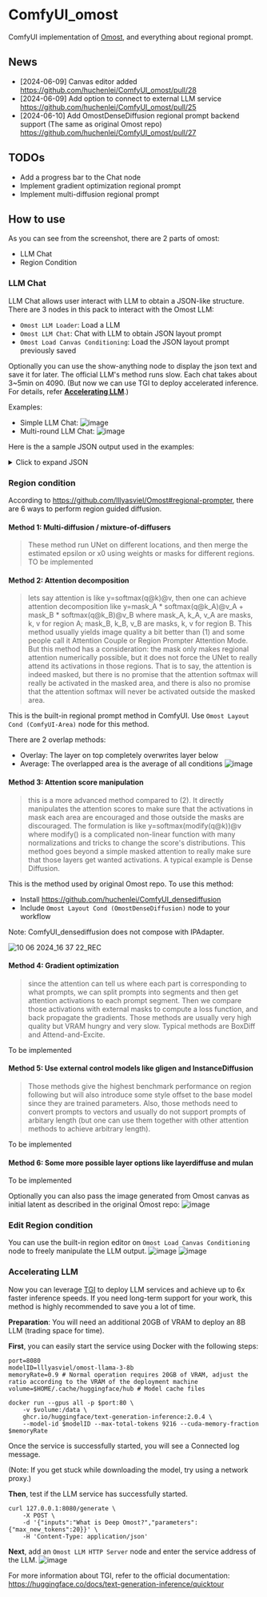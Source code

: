 # ComfyUI_omost

ComfyUI implementation of [Omost](https://github.com/lllyasviel/Omost), and everything about regional prompt.

## News
- [2024-06-09] Canvas editor added https://github.com/huchenlei/ComfyUI_omost/pull/28
- [2024-06-09] Add option to connect to external LLM service https://github.com/huchenlei/ComfyUI_omost/pull/25
- [2024-06-10] Add OmostDenseDiffusion regional prompt backend support (The same as original Omost repo) https://github.com/huchenlei/ComfyUI_omost/pull/27

## TODOs
- Add a progress bar to the Chat node
- Implement gradient optimization regional prompt
- Implement multi-diffusion regional prompt

## How to use

As you can see from the screenshot, there are 2 parts of omost:
- LLM Chat
- Region Condition

### LLM Chat
LLM Chat allows user interact with LLM to obtain a JSON-like structure. There are 3 nodes in this pack to interact with the Omost LLM:
- `Omost LLM Loader`: Load a LLM
- `Omost LLM Chat`: Chat with LLM to obtain JSON layout prompt
- `Omost Load Canvas Conditioning`: Load the JSON layout prompt previously saved

Optionally you can use the show-anything node to display the json text and save it for later.
The official LLM's method runs slow. Each chat takes about 3~5min on 4090. (But now we can use TGI to deploy accelerated inference. For details, refer [**Accelerating LLM**](#accelerating-llm).)

Examples:
- Simple LLM Chat: ![image](https://github.com/huchenlei/ComfyUI_omost/assets/20929282/896eb810-6137-4682-8236-67cfefdbae99)
- Multi-round LLM Chat: ![image](https://github.com/huchenlei/ComfyUI_omost/assets/20929282/fada801a-0116-4b39-8334-b62664dbf153)


Here is the a sample JSON output used in the examples:
<details>
  <summary>Click to expand JSON</summary>

```json
[
    {
        "rect": [
            0,
            90,
            0,
            90
        ],
        "prefixes": [
            "An Asian girl sitting on a chair."
        ],
        "suffixes": [
            "The image depicts an Asian girl sitting gracefully on a chair.",
            "She has long, flowing black hair and is wearing a traditional Korean dress, known as a hanbok, which is adorned with intricate floral patterns.",
            "Her posture is relaxed yet elegant, with one hand gently resting on her knee and the other hand holding a delicate fan.",
            "The background is a simple, neutral-colored room with soft, natural light filtering in from a window.",
            "The overall atmosphere is serene and contemplative, capturing a moment of quiet reflection.",
            "Asian girl, sitting, chair, traditional dress, hanbok, floral patterns, long black hair, elegant posture, delicate fan, neutral background, natural light, serene atmosphere, contemplative, quiet reflection, simple room, graceful, intricate patterns, flowing hair, cultural attire, traditional Korean dress, relaxed posture."
        ],
        "color": [
            211,
            211,
            211
        ]
    },
    {
        "color": [
            173,
            216,
            230
        ],
        "rect": [
            5,
            45,
            0,
            55
        ],
        "prefixes": [
            "An Asian girl sitting on a chair.",
            "Window."
        ],
        "suffixes": [
            "The window is a simple, rectangular frame with clear glass panes.",
            "It allows natural light to filter into the room, casting soft, diffused light over the scene.",
            "The window is partially open, with a gentle breeze creating a soft, flowing motion in the curtains.",
            "The view outside is blurred, suggesting a peaceful outdoor setting.",
            "The window adds a sense of openness and connection to the outside world, enhancing the serene and contemplative atmosphere of the image.",
            "window, rectangular frame, clear glass panes, natural light, soft light, diffused light, partially open window, gentle breeze, flowing curtains, blurred view, peaceful outdoor setting, sense of openness, connection to outside, serene atmosphere, contemplative.",
            "The window adds a sense of openness and connection to the outside world.",
            "The style is simple and natural, with a focus on soft light and gentle breeze.",
            "High-quality image with detailed textures and natural lighting."
        ]
    },
    {
        "color": [
            139,
            69,
            19
        ],
        "rect": [
            25,
            85,
            5,
            45
        ],
        "prefixes": [
            "An Asian girl sitting on a chair.",
            "Chair."
        ],
        "suffixes": [
            "The chair on which the girl is sitting is a simple, elegant wooden chair.",
            "It has a smooth, polished finish and a classic design with curved legs and a high backrest.",
            "The chair's wood is a rich, dark brown, adding a touch of warmth to the overall scene.",
            "The girl sits gracefully on the chair, her posture relaxed yet elegant.",
            "The chair complements her traditional Korean dress, enhancing the cultural and elegant atmosphere of the image.",
            "chair, wooden chair, elegant design, curved legs, high backrest, polished finish, dark brown wood, warm touch, traditional Korean dress, cultural attire, elegant posture, graceful sitting, classic design, simple chair, rich wood, polished finish.",
            "The chair adds a touch of warmth and elegance to the overall scene.",
            "The style is classic and simple, with a focus on elegant design and polished finish.",
            "High-quality image with detailed textures and natural lighting."
        ]
    },
    {
        "color": [
            245,
            245,
            220
        ],
        "rect": [
            40,
            90,
            40,
            90
        ],
        "prefixes": [
            "An Asian girl sitting on a chair.",
            "Delicate fan."
        ],
        "suffixes": [
            "The delicate fan held by the girl is a traditional accessory, crafted from fine bamboo with intricate carvings.",
            "The fan is adorned with delicate floral designs, adding to its beauty and cultural significance.",
            "The girl holds the fan gently, its soft movements enhancing the graceful and elegant atmosphere of the image.",
            "The fan is a symbol of refinement and tradition, adding a touch of cultural elegance to the overall scene.",
            "delicate fan, traditional accessory, fine bamboo, intricate carvings, floral designs, cultural significance, graceful holding, soft movements, elegant atmosphere, symbol of refinement, cultural elegance, intricate carvings, delicate floral designs, traditional accessory, fine craftsmanship.",
            "The delicate fan adds a touch of cultural elegance and refinement to the scene.",
            "The style is traditional and refined, with a focus on intricate carvings and delicate designs.",
            "High-quality image with detailed textures and natural lighting."
        ]
    },
    {
        "color": [
            255,
            255,
            240
        ],
        "rect": [
            15,
            75,
            15,
            75
        ],
        "prefixes": [
            "An Asian girl sitting on a chair.",
            "Asian girl."
        ],
        "suffixes": [
            "The Asian girl is the focal point of the image.",
            "She is dressed in a traditional Korean hanbok, which is a beautiful garment made from silk and adorned with intricate floral patterns.",
            "Her black hair is long and flowing, cascading down her back in soft waves.",
            "Her expression is calm and thoughtful, with a slight smile playing on her lips.",
            "She sits gracefully on the chair, her posture relaxed yet elegant.",
            "One hand rests gently on her knee, while the other hand holds a delicate fan, adding a touch of grace to her appearance.",
            "Asian girl, focal point, traditional Korean dress, hanbok, intricate floral patterns, long black hair, flowing hair, calm expression, thoughtful, slight smile, graceful posture, relaxed, elegant, delicate fan, cultural attire.",
            "The atmosphere is serene and contemplative, capturing a moment of quiet reflection.",
            "The style is elegant and traditional, with a focus on cultural attire and graceful posture.",
            "High-quality image with detailed textures and natural lighting."
        ]
    },
    {
        "color": [
            218,
            165,
            32
        ],
        "rect": [
            5,
            65,
            45,
            85
        ],
        "prefixes": [
            "An Asian girl sitting on a chair.",
            "Traditional Korean dress."
        ],
        "suffixes": [
            "The traditional Korean dress, known as a hanbok, is a beautiful garment made from silk.",
            "It is adorned with intricate floral patterns in vibrant colors, including reds, blues, and yellows.",
            "The dress is designed to flow gracefully, with delicate folds and soft movements.",
            "The girl wears the dress with pride, its cultural significance evident in its elegant design and intricate details.",
            "The hanbok complements her graceful posture and adds a touch of cultural elegance to the overall scene.",
            "traditional Korean dress, hanbok, beautiful garment, silk fabric, intricate floral patterns, vibrant colors, reds, blues, yellows, graceful flow, delicate folds, soft movements, cultural significance, elegant design, intricate details, graceful posture, cultural elegance.",
            "The hanbok adds a touch of cultural elegance and intricate beauty to the scene.",
            "The style is traditional and elegant, with a focus on intricate floral patterns and vibrant colors.",
            "High-quality image with detailed textures and natural lighting."
        ]
    }
]
```
</details>

### Region condition
According to https://github.com/lllyasviel/Omost#regional-prompter, there are 6 ways to perform region guided diffusion.

#### Method 1: Multi-diffusion / mixture-of-diffusers
> These method run UNet on different locations, and then merge the estimated epsilon or x0 using weights or masks for different regions.
TO be implemented

#### Method 2: Attention decomposition
> lets say attention is like y=softmax(q@k)@v, then one can achieve attention decomposition like y=mask_A * softmax(q@k_A)@v_A + mask_B * softmax(q@k_B)@v_B where mask_A, k_A, v_A are masks, k, v for region A; mask_B, k_B, v_B are masks, k, v for region B. This method usually yields image quality a bit better than (1) and some people call it Attention Couple or Region Prompter Attention Mode. But this method has a consideration: the mask only makes regional attention numerically possible, but it does not force the UNet to really attend its activations in those regions. That is to say, the attention is indeed masked, but there is no promise that the attention softmax will really be activated in the masked area, and there is also no promise that the attention softmax will never be activated outside the masked area.

This is the built-in regional prompt method in ComfyUI. Use `Omost Layout Cond (ComfyUI-Area)` node for this method.

There are 2 overlap methods:
- Overlay: The layer on top completely overwrites layer below
- Average: The overlapped area is the average of all conditions
![image](https://github.com/huchenlei/ComfyUI_omost/assets/20929282/e7d007e4-1175-4435-adf4-a9211937d8c1)

#### Method 3: Attention score manipulation
> this is a more advanced method compared to (2). It directly manipulates the attention scores to make sure that the activations in mask each area are encouraged and those outside the masks are discouraged. The formulation is like y=softmax(modify(q@k))@v where modify() is a complicated non-linear function with many normalizations and tricks to change the score's distributions. This method goes beyond a simple masked attention to really make sure that those layers get wanted activations. A typical example is Dense Diffusion.

This is the method used by original Omost repo. To use this method:
- Install https://github.com/huchenlei/ComfyUI_densediffusion
- Include `Omost Layout Cond (OmostDenseDiffusion)` node to your workflow

Note: ComfyUI_densediffusion does not compose with IPAdapter.

![10 06 2024_16 37 22_REC](https://github.com/huchenlei/ComfyUI_omost/assets/20929282/30cf059d-929a-4f11-8f5d-0160d9c5cd22)

#### Method 4: Gradient optimization
> since the attention can tell us where each part is corresponding to what prompts, we can split prompts into segments and then get attention activations to each prompt segment. Then we compare those activations with external masks to compute a loss function, and back propagate the gradients. Those methods are usually very high quality but VRAM hungry and very slow. Typical methods are BoxDiff and Attend-and-Excite.

To be implemented

#### Method 5: Use external control models like gligen and InstanceDiffusion
> Those methods give the highest benchmark performance on region following but will also introduce some style offset to the base model since they are trained parameters. Also, those methods need to convert prompts to vectors and usually do not support prompts of arbitary length (but one can use them together with other attention methods to achieve arbitrary length).

To be implemented

#### Method 6: Some more possible layer options like layerdiffuse and mulan
To be implemented

Optionally you can also pass the image generated from Omost canvas as initial latent as described in the original Omost repo:
![image](https://github.com/huchenlei/ComfyUI_omost/assets/20929282/f913d141-9045-41fa-998f-770a840adc69)

### Edit Region condition
You can use the built-in region editor on `Omost Load Canvas Conditioning` node to freely manipulate the LLM output.
![image](https://github.com/huchenlei/ComfyUI_omost/assets/20929282/bff0f6d5-ea28-41b2-ae7c-fec29691584f)
![image](https://github.com/huchenlei/ComfyUI_omost/assets/20929282/eb2a692f-3643-434a-a1d9-4443c82629b8)

### Accelerating LLM

Now you can leverage [TGI](https://huggingface.co/docs/text-generation-inference) to deploy LLM services and achieve up to 6x faster inference speeds. If you need long-term support for your work, this method is highly recommended to save you a lot of time.

**Preparation**: You will need an additional 20GB of VRAM to deploy an 8B LLM (trading space for time).

**First**, you can easily start the service using Docker with the following steps:
```
port=8080
modelID=lllyasviel/omost-llama-3-8b
memoryRate=0.9 # Normal operation requires 20GB of VRAM, adjust the ratio according to the VRAM of the deployment machine
volume=$HOME/.cache/huggingface/hub # Model cache files

docker run --gpus all -p $port:80 \
    -v $volume:/data \
    ghcr.io/huggingface/text-generation-inference:2.0.4 \
    --model-id $modelID --max-total-tokens 9216 --cuda-memory-fraction $memoryRate
```
Once the service is successfully started, you will see a Connected log message. 

(Note: If you get stuck while downloading the model, try using a network proxy.)

**Then**, test if the LLM service has successfully started.
```
curl 127.0.0.1:8080/generate \
    -X POST \
    -d '{"inputs":"What is Deep Omost?","parameters":{"max_new_tokens":20}}' \
    -H 'Content-Type: application/json'
```

**Next**, add an `Omost LLM HTTP Server` node and enter the service address of the LLM.
![image](https://github.com/huchenlei/ComfyUI_omost/assets/6883957/8cf1f3a8-f4d7-416c-a1d0-be27bc300c96)


For more information about TGI, refer to the official documentation: https://huggingface.co/docs/text-generation-inference/quicktour
